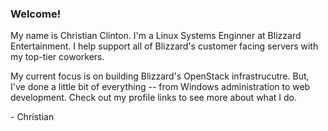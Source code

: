 ### Welcome!

My name is Christian Clinton. I'm a Linux Systems Enginner at Blizzard Entertainment. I help support all of Blizzard's customer facing servers with my top-tier coworkers. 

My current focus is on building Blizzard's OpenStack infrastrucutre. But, I've done a little bit of everything -- from Windows administration to web development. Check out my profile links to see more about what I do.

\- Christian
